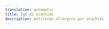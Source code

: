 ```yaml
---
translation: automatic
title: IgE di arachidi
description: Anticorpo allergico per arachidi
---
```

